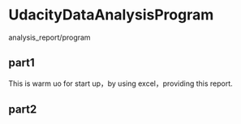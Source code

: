 # UdacityDataAnalysisProgram
analysis_report/program
## part1
This is warm uo for start up，by using excel，providing this report.
## part2

